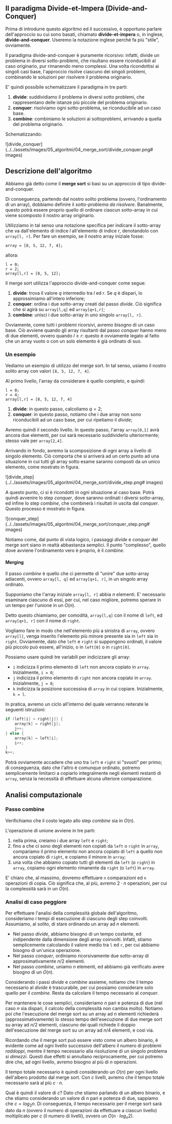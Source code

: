 ## Il paradigma Divide-et-Impera (Divide-and-Conquer)

Prima di introdurre questo algoritmo ed il successivo, è opportuno parlare dell'approccio su cui sono basati, chiamato **divide-et-impera** o, in inglese, **divide-and-conquer**. Useremo la notazione inglese perché fa più "stile", ovviamente.

Il paradigma divide-and-conquer è puramente ricorsivo: infatti, divide un problema in diversi sotto-problemi, che risultano essere riconducibili al caso originario, pur rimanendo meno complessi. Una volta ricondottisi ai singoli casi base, l'approccio risolve ciascuno dei singoli problemi, combinando le soluzioni per risolvere il problema originario.

E' quindi possibile schematizzare il paradigma in tre parti:

1. **divide**: suddividiamo il problema in diversi sotto problemi, che rappresentano delle istanze più piccole del problema originario.
2. **conquer**: risolviamo ogni sotto-problema, se riconducibile ad un caso base.
3. **combine**: combiniamo le soluzioni ai sottoproblemi, arrivando a quella del problema originario.

Schematizzando:

![divide_conquer](../../assets/images/05_algoritmi/04_merge_sort/divide_conquer.png# images)

## Descrizione dell'algoritmo

Abbiamo già detto come il **merge sort** si basi su un approccio di tipo divide-and-conquer.

Di conseguenza, partendo dal nostro solito problema (ovvero, l'ordinamento di un array), dobbiamo definire il _sotto-problema da risolvere_. Banalmente, questo potrà essere proprio quello di ordinare ciascun sotto-array in cui viene scomposto il nostro array originario.

Utilizziamo in tal senso una notazione specifica per indicare il sotto-array che va dall'elemento di indice $l$ all'elemento di indice $r$, denotandolo con `array[l, r]`. Per fare un esempio, se il nostro array iniziale fosse:

```
array = [8, 5, 12, 7, 4];
```

allora:

```
l = 0;
r = 2;
array[l,r] = [8, 5, 12];
```

Il merge sort utilizza l'approccio divide-and-conquer come segue:

1. **divide**: trova il valore $q$ intermedio tra $l$ ed $r$. Se $q$ è dispari, lo approssimiamo all'intero inferiore;
2. **conquer**: ordina i due sotto-array creati dal passo _divide_. Ciò significa che si agirà su `array[l,q]` ed `array[q+1,r]`;
3. **combine**: unisci i due sotto-array in uno singolo `array[l, r]`.

Ovviamente, come tutti i problemi ricorsivi, avremo bisogno di un caso base. Ciò avviene quando gli array risultanti dal passo _conquer_ hanno meno di due elementi, ovvero quando $l \geq r$: questo è ovviamente legato al fatto che un array vuoto o con un solo elemento è già ordinato di suo.

### Un esempio

Vediamo un esempio di utilizzo del merge sort. In tal senso, usiamo il nostro solito array con valori `[8, 5, 12, 7, 4]`.

Al primo livello, l'array da considerare è quello completo, e quindi:

```
l = 0;
r = 4;
array[l,r] = [8, 5, 12, 7, 4]
```

1. **divide**: in questo passo, calcoliamo $q=2$;
2. **conquer**: in questo passo, notiamo che i due array non sono riconducibili ad un caso base, per cui ripetiamo il _divide_;

Avremo quindi il secondo livello. In questo passo, l'array `array[0,1]` avrà ancora due elementi, per cui sarà necessario suddividerlo ulteriormente; stesso vale per `array[2,4]`.

Arrivando in fondo, avremo la scomposizione di ogni array a livello di singolo elemento. Ciò comporta che si arriverà ad un certo punto ad una situazione in cui tutti gli array sotto esame saranno composti da un unico elemento, come mostrato in figura.

![divide_step](../../assets/images/05_algoritmi/04_merge_sort/divide_step.png# images)

A questo punto, ci si è ricondotti in ogni situazione al caso base. Potrà quindi avvenire lo step _conquer_, dove saranno ordinati i diversi sotto-array, ed infine lo step _combine_, che combinerà i risultati in uscita dal _conquer_. Questo processo è mostrato in figura.

![conquer_step](../../assets/images/05_algoritmi/04_merge_sort/conquer_step.png# images)

Notiamo come, dal punto di vista logico, i passaggi _divide_ e _conquer_ del merge sort siano in realtà abbastanza semplici. Il punto "complesso", quello dove avviene l'ordinamento vero è proprio, è il _combine_.

#### Merging

Il passo _combine_ è quello che ci permette di "unire" due sotto-array adiacenti, ovvero `array[l, q]` ed `array[q+1, r]`, in un singolo array ordinato.

Supponiamo che l'array iniziale `array[l, r]` abbia $n$ elementi. E' necessario esaminare ciascuno di essi, per cui, nel caso migliore, potremo sperare in un tempo per l'unione in un $O(n)$.

Detto questo chiamiamo, per comodità, `array[l,q]` con il nome di `left`, ed `array[q+1, r]` con il nome di `right`.

Vogliamo fare in modo che nell'elemento più a sinistra di `array`, ovvero `array[l]`, venga inserito l'elemento più minore presente sia in `left` sia in `right`. Ovviamente, dato che `left` e `right` si suppongono ordinati, il valore più piccolo può essere, all'inizio, o in `left[0]` o in `right[0]`.

Possiamo usare quindi tre variabili per indicizzare gli array:

- `i` indicizza il primo elemento di `left` non ancora copiato in `array`. Inizialmente, `i = 0`;
- `j` indicizza il primo elemento di `right` non ancora copiato in `array`. Inizialmente, `j = 0`;
- `k` indicizza la posizione successiva di `array` in cui copiare. Inizialmente, `k = l`.

In pratica, avremo un ciclo all'interno del quale verranno reiterate le seguenti istruzioni:

```c
if (left[i] > right[j]) {
	array[k] = right[j];
	j++;
} else {
	array[k] = left[i];
	i++;
}
k++;
```

Potrà ovviamente accadere che uno tra `left` e `right` si "svuoti" per primo; di conseguenza, dato che l'altro è comunque ordinato, potremo semplicemente limitarci a copiarlo integralmente negli elementi restanti di `array`, senza la necessità di effettuare alcuna ulteriore comparazione.

<!-- ## Pseudocodice

```
mergeSort(array[], l, r)
STEP 1:	if r > l
STEP 2: 	m = floor((l + r)/2)			// Trovo valor medio tra gli estremi
STEP 3:		mergeSort(array, l, m)			// Chiamo la funzione mergeSort sulla prima metà dell'array
STEP 4:		mergeSort(array, m+1, r)  		// Chiamo la funzione mergeSort sulla seconda metà dell'array
STEP 5:		merge(array, l, m, r)			// Combino le due metà trovate negli step 3 e 4
``` -->

## Analisi computazionale

### Passo combine

Verifichiamo che il costo legato allo step _combine_ sia in $O(n)$.

L'operazione di unione avviene in tre parti:

1. nella prima, creiamo i due array `left` e `right`;
2. fino a che ci sono degli elementi non copiati da `left` o `right` in `array`, compariamo il primo elemento non ancora copiato di `left` a quello non ancora copiato di `right`, e copiamo il minore in `array`;
3. una volta che abbiamo copiato tutti gli elementi da `left` (o `right`) in `array`, copiamo ogni elemento rimanente da `right` (o `left`) in `array`.

E' chiaro che, al massimo, dovremo effettuare `n` comparazioni ed `n` operazioni di copia. Ciò significa che, al più, avremo $2 \cdot n$ operazioni, per cui la complessità sarà in un $O(n)$.

### Analisi di caso peggiore

Per effettuare l'analisi della complessità globale dell'algoritmo, consideriamo i tempi di esecuzione di ciascuno degli step coinvolti. Assumiamo, al solito, di stare ordinando un array ad $n$ elementi.

- Nel passo _divide_, abbiamo bisogno di un tempo costante, ed indipendente dalla dimensione degli array coinvolti. Infatti, stiamo semplicemente calcolando il valore medio tra `l` ed `r`, per cui abbiamo bisogno di un'unica operazione.
- Nel passo _conquer_, ordiniamo ricorsivamente due sotto-array di approsimativamente $n/2$ elementi.
- Nel passo _combine_, uniamo $n$ elementi, ed abbiamo già verificato avere bisogno di un $O(n)$.

Considerando i passi _divide_ e _combine_ assieme, notiamo che il tempo necessario al _divide_ è trascurabile, per cui possiamo considerare solo quello per il _combine_. Resta da calcolare il tempo necessario al _conquer_.

Per mantenere le cose semplici, consideriamo $n$ pari e potenza di due (nel caso $n$ sia dispari, il calcolo della complessità non cambia molto). Notiamo poi che l'esecuzione del merge sort su un array ad $n$ elementi richiederà (approssimativamente) lo stesso tempo dell'esecuzione di due merge sort su array ad $n/2$ elementi, ciascuno dei quali richiede il doppio dell'esecuzione del merge sort su un array ad $n/4$ elementi, e così via.

Ricordando che il merge sort può essere visto come un albero binario, è evidente come ad ogni livello successivo dell'albero il numero di problemi _raddoppi_, mentre il tempo necessario alla risoluzione di un singolo problema si _dimezzi_. Questi due effetti si annullano reciprocamente, per cui potremo dire che, ad ogni livello, avremo bisogno al più di $n$ operazioni.

Il tempo totale necessario è quindi considerando un $O(n)$ per ogni livello dell'albero prodotto dal merge sort. Con $c$ livelli, avremo che il tempo totale necessario sarà al più $c \cdot n$.

Qual è quindi il valore di $c$? Dato che stiamo parlando di un albero binario, e che stiamo considerando un valore di $n$ pari e potenza di due, sappiamo che $c = log_2n$. Di conseguenza, il tempo necessario per il merge sort sarà dato da $n$ (ovvero il numero di operazioni da effettuare a ciascun livello) moltiplicato per $c$ (il numero di livelli), ovvero un $O(n \cdot log_n2)$.
